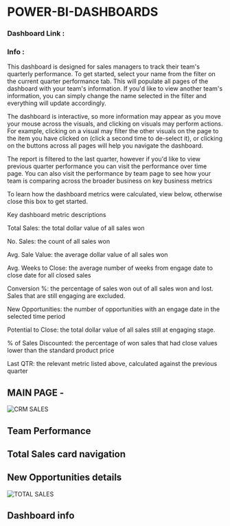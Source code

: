 # POWER-BI-DASHBOARDS

### Dashboard Link : 


### Info :

This dashboard is designed for sales managers to track their team's quarterly performance. To get started, select your name from the filter on the current quarter performance tab. This will populate all pages of the dashboard with your team's information. If you'd like to view another team's information, you can simply change the name selected in the filter and everything will update accordingly.

The dashboard is interactive, so more information may appear as you move your mouse across the visuals, and clicking on visuals may perform actions. For example, clicking on a visual may filter the other visuals on the page to the item you have clicked on (click a second time to de-select it), or clicking on the buttons across all pages will help you navigate the dashboard.

The report is filtered to the last quarter, however if you'd like to view previous quarter performance you can visit the performance over time page. You can also visit the performance by team page to see how your team is comparing across the broader business on key business metrics

To learn how the dashboard metrics were calculated, view below, otherwise close this box to get started.



Key dashboard metric descriptions


Total Sales: the total dollar value of all sales won

No. Sales: the count of all sales won

Avg. Sale Value: the average dollar value of all sales won

Avg. Weeks to Close: the average number of weeks from engage date to close date for all closed sales

Conversion %: the percentage of sales won out of all sales won and lost. Sales that are still engaging are excluded.

New Opportunities: the number of opportunities with an engage date in the selected time period

Potential to Close: the total dollar value of all sales still at engaging stage.

% of Sales Discounted: the percentage of won sales that had close values lower than the standard product price

Last QTR: the relevant metric listed above, calculated against the previous quarter

## MAIN PAGE - 
![CRM SALES](https://github.com/1996jainish/POWER-BI-DASHBOARDS/assets/96227750/53babf23-44ac-4d79-94f9-68837be52daa)

## Team Performance


## Total Sales card navigation 


## New Opportunities details
![TOTAL SALES](https://github.com/1996jainish/POWER-BI-DASHBOARDS/assets/96227750/5d0a641c-6790-4024-a80d-af073601e38f)


## Dashboard info 

